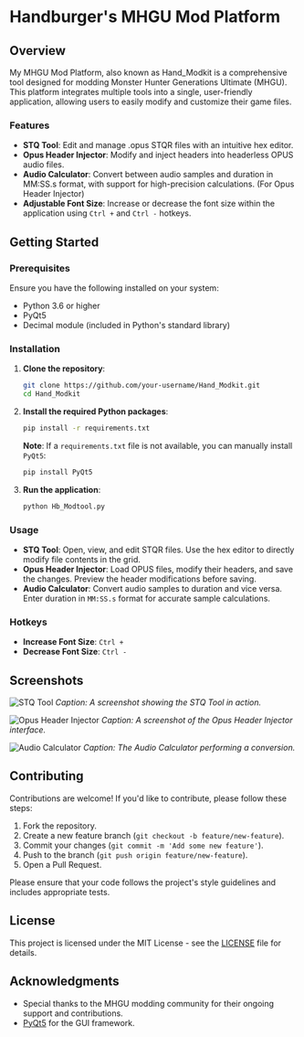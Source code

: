 # Handburger's MHGU Mod Platform

## Overview

My MHGU Mod Platform, also known as Hand_Modkit is a comprehensive tool designed for modding Monster Hunter Generations Ultimate (MHGU). This platform integrates multiple tools into a single, user-friendly application, allowing users to easily modify and customize their game files.

### Features

- **STQ Tool**: Edit and manage .opus STQR files with an intuitive hex editor.
- **Opus Header Injector**: Modify and inject headers into headerless OPUS audio files.
- **Audio Calculator**: Convert between audio samples and duration in MM:SS.s format, with support for high-precision calculations. (For Opus Header Injector)
- **Adjustable Font Size**: Increase or decrease the font size within the application using `Ctrl +` and `Ctrl -` hotkeys.

## Getting Started

### Prerequisites

Ensure you have the following installed on your system:

- Python 3.6 or higher
- PyQt5
- Decimal module (included in Python's standard library)

### Installation

1. **Clone the repository**:
    ```bash
    git clone https://github.com/your-username/Hand_Modkit.git
    cd Hand_Modkit
    ```

2. **Install the required Python packages**:
    ```bash
    pip install -r requirements.txt
    ```

   **Note**: If a `requirements.txt` file is not available, you can manually install `PyQt5`:
    ```bash
    pip install PyQt5
    ```

3. **Run the application**:
    ```bash
    python Hb_Modtool.py
    ```

### Usage

- **STQ Tool**: Open, view, and edit STQR files. Use the hex editor to directly modify file contents in the grid.
- **Opus Header Injector**: Load OPUS files, modify their headers, and save the changes. Preview the header modifications before saving.
- **Audio Calculator**: Convert audio samples to duration and vice versa. Enter duration in `MM:SS.s` format for accurate sample calculations.

### Hotkeys

- **Increase Font Size**: `Ctrl +`
- **Decrease Font Size**: `Ctrl -`

## Screenshots

![STQ Tool]( https://pasteboard.co/j6gPsFq6w7gD.png )
*Caption: A screenshot showing the STQ Tool in action.*

![Opus Header Injector]( https://pasteboard.co/mUEDUFRfqaKt.png )
*Caption: A screenshot of the Opus Header Injector interface.*

![Audio Calculator]( https://pasteboard.co/Sxcxi9jAFd22.png )
*Caption: The Audio Calculator performing a conversion.*

## Contributing

Contributions are welcome! If you'd like to contribute, please follow these steps:

1. Fork the repository.
2. Create a new feature branch (`git checkout -b feature/new-feature`).
3. Commit your changes (`git commit -m 'Add some new feature'`).
4. Push to the branch (`git push origin feature/new-feature`).
5. Open a Pull Request.

Please ensure that your code follows the project's style guidelines and includes appropriate tests.

## License

This project is licensed under the MIT License - see the [LICENSE](LICENSE) file for details.

## Acknowledgments

- Special thanks to the MHGU modding community for their ongoing support and contributions.
- [PyQt5](https://www.riverbankcomputing.com/software/pyqt/intro) for the GUI framework.
